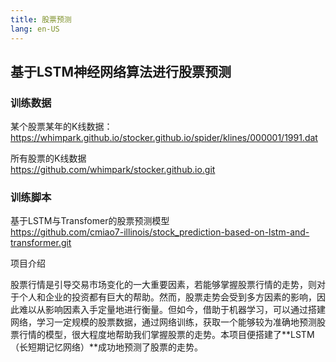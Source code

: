 ```yaml
---
title: 股票预测
lang: en-US
---
```




## 基于LSTM神经网络算法进行股票预测


### 训练数据

某个股票某年的K线数据：   
https://whimpark.github.io/stocker.github.io/spider/klines/000001/1991.dat


所有股票的K线数据   
https://github.com/whimpark/stocker.github.io.git

### 训练脚本

基于LSTM与Transfomer的股票预测模型  
https://github.com/cmiao7-illinois/stock_prediction-based-on-lstm-and-transformer.git

项目介绍  

股票行情是引导交易市场变化的一大重要因素，若能够掌握股票行情的走势，则对于个人和企业的投资都有巨大的帮助。然而，股票走势会受到多方因素的影响，因此难以从影响因素入手定量地进行衡量。但如今，借助于机器学习，可以通过搭建网络，学习一定规模的股票数据，通过网络训练，获取一个能够较为准确地预测股票行情的模型，很大程度地帮助我们掌握股票的走势。本项目便搭建了**LSTM（长短期记忆网络）**成功地预测了股票的走势。

















